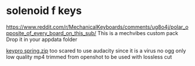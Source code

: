 # solenoid f keys
https://www.reddit.com/r/MechanicalKeyboards/comments/ug8o4j/polar_opposite_of_every_board_on_this_sub/
This is a mechvibes custom pack
Drop it in your appdata folder

[keypro spring.zip](https://github.com/Zedroid/solenoid/files/8747608/keypro.spring.zip)
too scared to use audacity since it is a virus 
no ogg only low quality mp4 trimmed from openshot to be used with lossless cut
